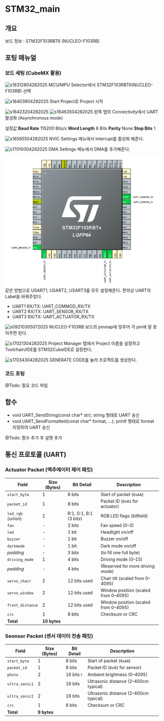 # STM32_main

## 개요
보드 정보 : STM32F103RBT6 (NUCLEO-F103RB)

## 포팅 매뉴얼
### 보드 세팅 (CubeMX 활용)
![s16312804282025](https://a.okmd.dev/md/680f2ed288d11.png)
MCU/MPU Selector에서 STM32F103RBT6(NUCLEO-F103RB) 선택

![s16403904282025](https://a.okmd.dev/md/680f30f9a452c.png)
Start Project로 Project 시작

![s16423204282025](https://a.okmd.dev/md/680f316aa8be6.png)
![s16463504282025](https://a.okmd.dev/md/680f325d47013.png)
왼쪽 탭의 Connectivity에서 UART 활성화 (Asynchronous mode)

설정값
**Baud Rate** 115200 Bits/s
**Word Length** 8 Bits
**Parity** None
**Stop Bits** 1

![s16595504282025](https://a.okmd.dev/md/680f357e60fea.png)
NVIC Settings 메뉴에서 Interrupt를 활성화 해준다.

![s17010004282025](https://a.okmd.dev/md/680f35bf9b014.png)
DMA Settings 메뉴에서 DMA를 추가해준다.

![pinmap](img/s11211305052025.png)
같은 방법으로 USART1, USART2, USART3를 모두 설정해준다.
편의상 UART의 Label을 바꿔주었다.

- UART1 RX/TX: UART_COMMOD_RX/TX
- UART2 RX/TX: UART_SENSOR_RX/TX
- UART3 RX/TX: UART_ACTUATOR_RX/TX

![s09210305072025](https://a.okmd.dev/md/681aa77222820.png)
NUCLEO-F103RB 보드의 pinmap에 맞추어 각 pin에 잘 꽂아주면 된다.

![s17021304282025](https://a.okmd.dev/md/680f360847663.png)
Project Manager 탭에서 Project 이름을 설정하고 Toolchain/IDE를 STM32CubeIDE로 설정한다.

![s17034304282025](https://a.okmd.dev/md/680f3661ac2cd.png)
GENERATE CODE를 눌러 프로젝트를 생성한다.

### 코드 포팅

@Todo: 필요 코드 파일

## 함수

- void UART_SendString(const char* str);
string 형태로 UART 송신
- void UART_SendFormatted(const char* format, ...);
printf 형태로 format 지정하여 UART 송신

@Todo: 함수 추가 후 설명 추가

## 통신 프로토콜 (UART)
### Actuator Packet (액추에이터 제어 패킷)
| Field             | Size (Bytes) | Bit Detail             | Description                           |
| ----------------- | ------------ | ---------------------- | ------------------------------------- |
| `start_byte`      | 1            | 8 bits                 | Start of packet (`0xAA`)              |
| `packet_id`       | 1            | 8 bits                 | Packet ID (`0x01` for actuator)       |
| `led_rgb` (union) | 1            | R:1, G:1, B:1 (3 bits) | RGB LED flags (bitfield)              |
| `fan`             | -            | 2 bits                 | Fan speed (0–3)                       |
| `led`             | -            | 1 bit                  | Headlight on/off                      |
| `buzzer`          | -            | 1 bit                  | Buzzer on/off                         |
| `darkmode`        | -            | 1 bit                  | Dark mode on/off                      |
| *padding*         | -            | 3 bits                 | (to fill one full byte)               |
| `driving_mode`    | 1            | 4 bits                 | Driving mode (0–15)                   |
| *padding*         | -            | 4 bits                 | (Reserved for more driving mode)      |
| `servo_chair`     | 2            | 12 bits used           | Chair tilt (scaled from 0–4095)       |
| `servo_window`    | 2            | 12 bits used           | Window position (scaled from 0–4095)  |
| `front_distance`  | 2            | 12 bits used           | Window position (scaled from 0–4095)  |
| `crc`             | 1            | 8 bits                 | Checksum or CRC                       |
| **Total**         | **10 bytes** |                        |                                       |


### Seonsor Packet (센서 데이터 전송 패킷)
| Field         | Size (Bytes) | Bit Detail   | Description                           |
| ------------- | ------------ | ------------ | ------------------------------------- |
| `start_byte`  | 1            | 8 bits       | Start of packet (`0xAA`)              |
| `packet_id`   | 1            | 8 bits       | Packet ID (`0x02` for sensor)         |
| `photo`       | 2            | 16 bits r    | Ambient brightness (0–4095)           |
| `ultra_sonic1`| 2            | 16 bits      | Ultrasonic distance (2–400cm typical) |
| `ultra_sonic2`| 2            | 16 bits      | Ultrasonic distance (2–400cm typical) |
| `crc`         | 1            | 8 bits       | Checksum or CRC                       |
| **Total**     | **9 bytes**  |              |                                       |
